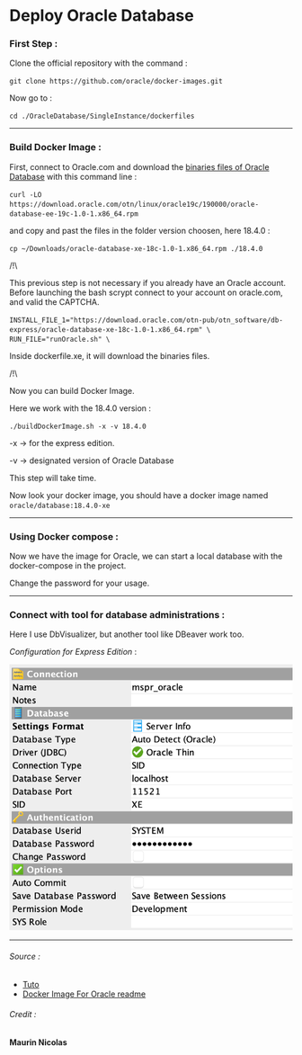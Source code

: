 # Deploy Oracle Database

### **First Step** :

Clone the official repository with the command :

`git clone https://github.com/oracle/docker-images.git`

Now go to :

`cd ./OracleDatabase/SingleInstance/dockerfiles`

---

### **Build Docker Image** :

First, connect to Oracle.com and download the [binaries files of Oracle Database](https://www.oracle.com/database/technologies/oracle-database-software-downloads.html) with this command line :

`curl -LO https://download.oracle.com/otn/linux/oracle19c/190000/oracle-database-ee-19c-1.0-1.x86_64.rpm`

and copy and past the files in the folder version choosen, here 18.4.0 :

`cp ~/Downloads/oracle-database-xe-18c-1.0-1.x86_64.rpm ./18.4.0`

/!\ 

This previous step is not necessary if you already have an Oracle account. Before launching the bash scrypt connect to your account on oracle.com, and valid the CAPTCHA.

`INSTALL_FILE_1="https://download.oracle.com/otn-pub/otn_software/db-express/oracle-database-xe-18c-1.0-1.x86_64.rpm" \
    RUN_FILE="runOracle.sh" \`

Inside dockerfile.xe, it will download the binaries files.

/!\ 

Now you can build Docker Image.

Here we work with the 18.4.0 version :

`./buildDockerImage.sh -x -v 18.4.0`

-x -> for the express edition.

-v -> designated version of Oracle Database

This step will take time.

Now look your docker image, you should have a docker image named `oracle/database:18.4.0-xe`

---

### **Using Docker compose** :

Now we have the image for Oracle, we can start a local database with the docker-compose in the project.

Change the password for your usage.

---

### **Connect with tool for database administrations** :

Here I use DbVisualizer, but another tool like DBeaver work too.

_Configuration for Express Edition_ :

![alt text](./assets/config_db.png)

---

###### Source :

- [Tuto](https://www.petefreitag.com/item/886.cfm)
- [Docker Image For Oracle readme](https://github.com/oracle/docker-images)

###### Credit :

**Maurin Nicolas**